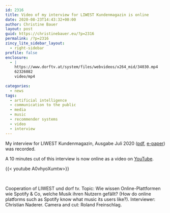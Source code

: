 ```yaml
---
id: 2316
title: Video of my interview for LIWEST Kundenmagazin is online
date: 2020-08-23T14:43:32+00:00
author: Christine Bauer
layout: post
guid: https://christinebauer.eu/?p=2316
permalink: /?p=2316
zincy_lite_sidebar_layout:
  - right-sidebar
profile: false
enclosure:
  - |
    https://www.dorftv.at/system/files/webvideos/x264_mid/34030.mp4
    62326082
    video/mp4
    
categories:
  - news
tags:
  - artificial intelligence
  - communication to the public
  - media
  - music
  - recommender systems
  - video
  - interview
---
```

My interview for LIWEST Kundenmagazin, Ausgabe Juli 2020 ([pdf](https://www.liwest.at/uploads/tx_liwestblaetterkatalog/LIWEST-Kundenmagazin_02_2020_web.pdf), [e-paper](https://issuu.com/liwest_admin/docs/liwest-kundenmagazin_02_2020_web)) was recorded.

A 10 minutes cut of this interview is now online as a video on [YouTube](https://www.youtube.com/watch?v=A0vhyoXumtw).   

{{< youtube A0vhyoXumtw>}}

<br>

Cooperation of LIWEST und dorf tv. Topic: Wie wissen Online-Plattformen wie Spotify & Co, welche Musik ihren Nutzern gefällt? (How do online platforms such as Spotify know what music its users like?). Interviewer: Christian Naderer. Camera and cut: Roland Freinschlag.